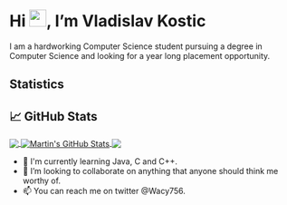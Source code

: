 # Hi <img src="https://raw.githubusercontent.com/MartinHeinz/MartinHeinz/master/wave.gif" width="30px">, I’m Vladislav Kostic </strong> </em>

<p>I am a hardworking Computer Science student pursuing a degree in Computer Science and looking for a year long placement opportunity.</p>

## Statistics

## &#x1f4c8; GitHub Stats

<a href="https://github.com/Vladi756">
  <img align="center" src="https://github-readme-stats.vercel.app/api/top-langs/?username=MartinHeinz&hide=java,html,tex&title_color=ffffff&text_color=c9cacc&icon_color=2bbc8a&bg_color=1d1f21&langs_count=3" />
</a>
<a href="https://github.com/Vladi756">
  <img align="center" src="https://github-readme-stats.vercel.app/api?username=Vladi756&show_icons=true&line_height=27&count_private=true&title_color=ffffff&text_color=c9cacc&icon_color=2bbc8a&bg_color=1d1f21" alt="Martin's GitHub Stats" />
</a>

<a href="https://github.com/Vladi756">
  <img align="center" src="https://github-readme-stats.vercel.app/api/pin/?username=Vladi756&repo=python-project-blueprint&title_color=ffffff&text_color=c9cacc&icon_color=2bbc8a&bg_color=1d1f21" />
</a>


- 🌱 I'm currently learning Java, C and C++. 
- 💞️ I’m looking to collaborate on anything that anyone should think me worthy of.
- 📫 You can reach me on twitter @Wacy756. 


